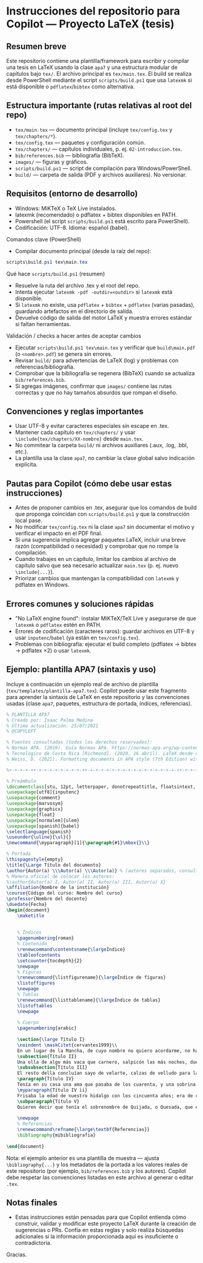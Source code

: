 # Instrucciones del repositorio para Copilot — Proyecto LaTeX (tesis)

## Resumen breve

Este repositorio contiene una plantilla/framework para escribir y compilar una tesis en LaTeX usando la clase `apa7` y una estructura modular de capítulos bajo `tex/`. El archivo principal es `tex/main.tex`. El build se realiza desde PowerShell mediante el script `scripts/build.ps1` que usa `latexmk` si está disponible o `pdflatex`/`bibtex` como alternativa.

## Estructura importante (rutas relativas al root del repo)

- `tex/main.tex` — documento principal (incluye `tex/config.tex` y `tex/chapters/*`).
- `tex/config.tex` — paquetes y configuración común.
- `tex/chapters/` — capítulos individuales, p. ej. `02-introduccion.tex`.
- `bib/references.bib` — bibliografía (BibTeX).
- `images/` — figuras y gráficos.
- `scripts/build.ps1` — script de compilación para Windows/PowerShell.
- `build/` — carpeta de salida (PDF y archivos auxiliares). No versionar.

## Requisitos (entorno de desarrollo)

- Windows: MiKTeX o TeX Live instalados.
- latexmk (recomendado) o pdflatex + bibtex disponibles en PATH.
- Powershell (el script `scripts/build.ps1` está escrito para PowerShell).
- Codificación: UTF-8. Idioma: español (babel).

Comandos clave (PowerShell)

- Compilar documento principal (desde la raíz del repo):

```powershell
scripts\build.ps1 tex\main.tex
```

Qué hace `scripts/build.ps1` (resumen)

- Resuelve la ruta del archivo .tex y el root del repo.
- Intenta ejecutar `latexmk -pdf -outdir=<outdir>` si `latexmk` está disponible.
- Si `latexmk` no existe, usa `pdflatex` + `bibtex` + `pdflatex` (varias pasadas), guardando artefactos en el directorio de salida.
- Devuelve código de salida del motor LaTeX y muestra errores estándar si faltan herramientas.

Validación / checks a hacer antes de aceptar cambios

- Ejecutar `scripts\build.ps1 tex\main.tex` y verificar que `build\main.pdf` (o `<nombre>.pdf`) se genera sin errores.
- Revisar `build/` para advertencias de LaTeX (log) y problemas con referencias/bibliografía.
- Comprobar que la bibliografía se regenera (BibTeX) cuando se actualiza `bib/references.bib`.
- Si agregas imágenes, confirmar que `images/` contiene las rutas correctas y que no hay tamaños absurdos que rompan el diseño.

## Convenciones y reglas importantes

- Usar UTF-8 y evitar caracteres especiales sin escape en .tex.
- Mantener cada capítulo en `tex/chapters/` y usar `\include{tex/chapters/XX-nombre}` desde `main.tex`.
- No commitear la carpeta `build/` ni archivos auxiliares (.aux, .log, .bbl, etc.).
- La plantilla usa la clase `apa7`, no cambiar la clase global salvo indicación explícita.

## Pautas para Copilot (cómo debe usar estas instrucciones)

- Antes de proponer cambios en .tex, asegurar que los comandos de build que proponga coincidan con `scripts/build.ps1` y que la construcción local pase.
- No modificar `tex/config.tex` ni la clase `apa7` sin documentar el motivo y verificar el impacto en el PDF final.
- Si una sugerencia implica agregar paquetes LaTeX, incluir una breve razón (compatibilidad o necesidad) y comprobar que no rompe la compilación.
- Cuando trabajes en un capítulo, limitar los cambios al archivo de capítulo salvo que sea necesario actualizar `main.tex` (p. ej. nuevo `\include{...}`).
- Priorizar cambios que mantengan la compatibilidad con `latexmk` y pdflatex en Windows.

## Errores comunes y soluciones rápidas

- "No LaTeX engine found": instalar MiKTeX/TeX Live y asegurarse de que `latexmk` o `pdflatex` estén en PATH.
- Errores de codificación (caracteres raros): guardar archivos en UTF-8 y usar `inputenc`/`babel` (ya están en `tex/config.tex`).
- Problemas con bibliografía: ejecutar el build completo (pdflatex → bibtex → pdflatex ×2) o usar `latexmk`.

## Ejemplo: plantilla APA7 (sintaxis y uso)

Incluye a continuación un ejemplo real de archivo de plantilla (`tex/templates/plantilla-apa7.tex`). Copilot puede usar este fragmento para aprender la sintaxis de LaTeX en este repositorio y las convenciones usadas (clase `apa7`, paquetes, estructura de portada, índices, referencias).

```tex
% PLANTILLA APA7
% Creado por: Isaac Palma Medina
% Última actualización: 25/07/2021
% @COPYLEFT

% Fuentes consultadas (todos los derechos reservados):  
% Normas APA. (2019). Guía Normas APA. https://normas-apa.org/wp-content/uploads/Guia-Normas-APA-7ma-edicion.pdf
% Tecnológico de Costa Rica [Richmond]. (2020, 16 abril). LaTeX desde cero con Overleaf (1 de 3) [Vídeo]. YouTube. https://www.youtube.com/watch?v=kM1KvHVuaTY
% Weiss, D. (2021). Formatting documents in APA style (7th Edition) with the apa7 LATEX class. https://ctan.math.washington.edu/tex-archive/macros/latex/contrib/apa7/apa7.pdf

%+-+-+-+-++-+-+-+-+-+-+-+-+-++-+-+-+-+-+-+-+-+-+-+-+-+-+-+-+-+-++-+-+-+-+-+-+-+-+-+

% Preámbulo
\documentclass[stu, 12pt, letterpaper, donotrepeattitle, floatsintext, natbib]{apa7}
\usepackage[utf8]{inputenc}
\usepackage{comment}
\usepackage{marvosym}
\usepackage{graphicx}
\usepackage{float}
\usepackage[normalem]{ulem}
\usepackage[spanish]{babel} 
\selectlanguage{spanish}
\useunder{\uline}{\ul}{}
\newcommand{\myparagraph}[1]{\paragraph{#1}\mbox{}\\}

% Portada
\thispagestyle{empty}
\title{\Large Título del documento}
\author{Autor(a) \\\Autor(a) \\\Autor(a)} % (autores separados, consultar al docente)
% Manera oficial de colocar los autores:
%\author{Autor(a) I, Autor(a) II, Autor(a) III, Autor(a) X}
\affiliation{Nombre de la institución}
\course{Código del curso: Nombre del curso}
\professor{Nombre del docente}
\duedate{Fecha}
\begin{document}
    \maketitle
    
    
    % Índices
    \pagenumbering{roman}
    % Contenido
    \renewcommand\contentsname{\largeÍndice}
    \tableofcontents
    \setcounter{tocdepth}{2}
    \newpage
    % Fíguras
    \renewcommand{\listfigurename}{\largeÍndice de fíguras}
    \listoffigures
    \newpage
    % Tablas
    \renewcommand{\listtablename}{\largeÍndice de tablas}
    \listoftables
    \newpage
    
    % Cuerpo
    \pagenumbering{arabic}
    
    \section{\large Título I}
    \noindent \maskCitet{cervantes1999}\\
    En un lugar de la Mancha, de cuyo nombre no quiero acordarme, no ha mucho tiempo que vivía un hidalgo de los de lanza en astillero, adarga antigua, rocín flaco y galgo corredor.
    \subsection{Título II} 
    Una olla de algo más vaca que carnero, salpicón las más noches, duelos y quebrantos los sábados, lantejas los viernes, algún palomino de añadidura los domingos, consumían las tres partes de su hacienda.
    \subsubsection{Título III}
    El resto della concluían sayo de velarte, calzas de velludo para las fiestas, con sus pantuflos de lo mesmo, y los días de entresemana se honraba con su vellorí de lo más fino.
    \paragraph{Título IV}
    Tenía en su casa una ama que pasaba de los cuarenta, y una sobrina que no llegaba a los veinte, y un mozo de campo y plaza, que así ensillaba el rocín como tomaba la podadera.
    \myparagraph{Título IV ii}
    Frisaba la edad de nuestro hidalgo con los cincuenta años; era de complexión recia, seco de carnes, enjuto de rostro, gran madrugador y amigo de la caza. 
    \subparagraph{Título V}
    Quieren decir que tenía el sobrenombre de Quijada, o Quesada, que en esto hay alguna diferencia en los autores que deste caso escriben; aunque por conjeturas verosímiles se deja entender que se llamaba Quijana.
    
    \newpage
    % Referencias
    \renewcommand\refname{\large\textbf{Referencias}}
    \bibliography{mibibliografia}
    
\end{document}
```

Nota: el ejemplo anterior es una plantilla de muestra — ajusta `\bibliography{...}` y los metadatos de la portada a los valores reales de este repositorio (por ejemplo, `bib/references.bib` y los autores). Copilot debe respetar las convenciones listadas en este archivo al generar o editar `.tex`.

## Notas finales

- Estas instrucciones están pensadas para que Copilot entienda cómo construir, validar y modificar este proyecto LaTeX durante la creación de sugerencias o PRs. Confía en estas reglas y solo realiza búsquedas adicionales si la información proporcionada aquí es insuficiente o contradictoria.

Gracias.